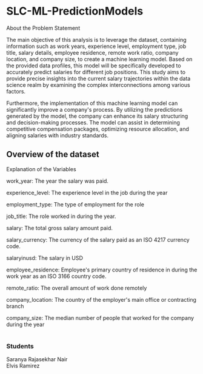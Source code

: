 # SLC-ML-PredictionModels
About the Problem Statement

The main objective of this analysis is to leverage the dataset, containing information such as work years, experience level, employment type, job title, salary details, employee residence, remote work ratio, company location, and company size, to create a machine learning model. Based on the provided data profiles, this model will be specifically developed to accurately predict salaries for different job positions. This study aims to provide precise insights into the current salary trajectories within the data science realm by examining the complex interconnections among various factors.

Furthermore, the implementation of this machine learning model can significantly improve a company's process. By utilizing the predictions generated by the model, the company can enhance its salary structuring and decision-making processes. The model can assist in determining competitive compensation packages, optimizing resource allocation, and aligning salaries with industry standards.





## Overview of the dataset
Explanation of the Variables

work_year: The year the salary was paid.

experience_level: The experience level in the job during the year

employment_type: The type of employment for the role

job_title: The role worked in during the year.

salary: The total gross salary amount paid.

salary_currency: The currency of the salary paid as an ISO 4217 currency code.

salaryinusd: The salary in USD

employee_residence: Employee's primary country of residence in during the work year as an ISO 3166 country code.

remote_ratio: The overall amount of work done remotely

company_location: The country of the employer's main office or contracting branch

company_size: The median number of people that worked for the company during the year

# ####################################
### Students
Saranya Rajasekhar Nair       
Elvis Ramirez                 
# ###################################



